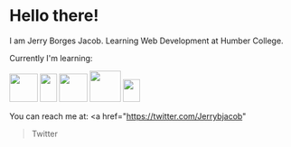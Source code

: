 # Hello there!

I am Jerry Borges Jacob. Learning Web Development at Humber College.

Currently I'm learning:

<img src="https://github.com/jerryborgesjacob/jerryborgesjacob/assets/156135012/b3f7f285-7ab8-4480-9aef-a32c79ecfef4" height = "50" width = "50">
<img src="https://github.com/jerryborgesjacob/jerryborgesjacob/assets/156135012/f07cf3d9-65c4-4fc4-adca-b50b39a54d06" height = "50" width = "30">
<img src="https://github.com/jerryborgesjacob/jerryborgesjacob/assets/156135012/37161f90-d3ab-45ce-880d-38ddfe644e87" height = "50" width = "50">
<img src="https://github.com/jerryborgesjacob/jerryborgesjacob/assets/156135012/fb346fb9-34d5-4675-9347-b7ded22bdfe4" height = "55" width = "55">
<img src="https://github.com/jerryborgesjacob/jerryborgesjacob/assets/156135012/5af3bee6-bf25-4255-bbe1-258125068cab" height = "40" width = "30">

You can reach me at:
<a href="https://twitter.com/Jerrybjacob"
>Twitter</a>





<!--
**jerryborgesjacob/jerryborgesjacob** is a ✨ _special_ ✨ repository because its `README.md` (this file) appears on your GitHub profile.

Here are some ideas to get you started:

- 🔭 I’m currently working on ...
- 🌱 I’m currently learning ...
- 👯 I’m looking to collaborate on ...
- 🤔 I’m looking for help with ...
- 💬 Ask me about ...
- 📫 How to reach me: ...
- 😄 Pronouns: ...
- ⚡ Fun fact: ...

-->
